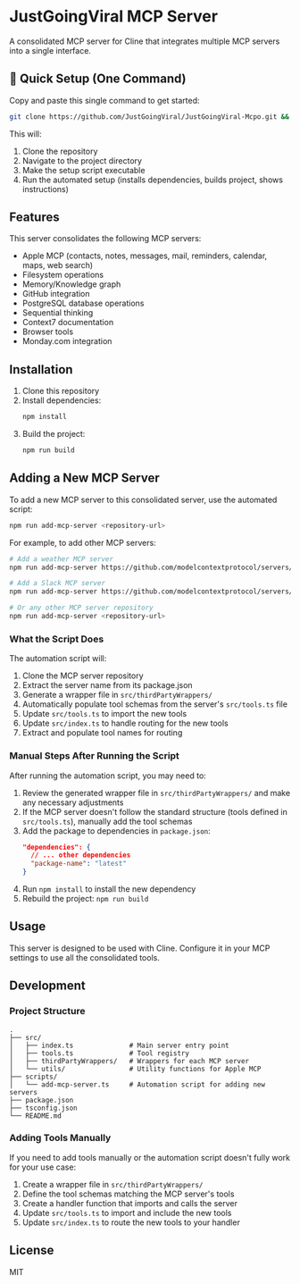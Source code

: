 # JustGoingViral MCP Server

A consolidated MCP server for Cline that integrates multiple MCP servers into a single interface.

## 🚀 Quick Setup (One Command)

Copy and paste this single command to get started:

```bash
git clone https://github.com/JustGoingViral/JustGoingViral-Mcpo.git && cd JustGoingViral-Mcpo && chmod +x setup.sh && ./setup.sh
```

This will:
1. Clone the repository
2. Navigate to the project directory
3. Make the setup script executable
4. Run the automated setup (installs dependencies, builds project, shows instructions)

## Features

This server consolidates the following MCP servers:
- Apple MCP (contacts, notes, messages, mail, reminders, calendar, maps, web search)
- Filesystem operations
- Memory/Knowledge graph
- GitHub integration
- PostgreSQL database operations
- Sequential thinking
- Context7 documentation
- Browser tools
- Monday.com integration

## Installation

1. Clone this repository
2. Install dependencies:
   ```bash
   npm install
   ```
3. Build the project:
   ```bash
   npm run build
   ```

## Adding a New MCP Server

To add a new MCP server to this consolidated server, use the automated script:

```bash
npm run add-mcp-server <repository-url>
```

For example, to add other MCP servers:
```bash
# Add a weather MCP server
npm run add-mcp-server https://github.com/modelcontextprotocol/servers/tree/main/src/weather

# Add a Slack MCP server  
npm run add-mcp-server https://github.com/modelcontextprotocol/servers/tree/main/src/slack

# Or any other MCP server repository
npm run add-mcp-server <repository-url>
```

### What the Script Does

The automation script will:
1. Clone the MCP server repository
2. Extract the server name from its package.json
3. Generate a wrapper file in `src/thirdPartyWrappers/`
4. Automatically populate tool schemas from the server's `src/tools.ts` file
5. Update `src/tools.ts` to import the new tools
6. Update `src/index.ts` to handle routing for the new tools
7. Extract and populate tool names for routing

### Manual Steps After Running the Script

After running the automation script, you may need to:

1. Review the generated wrapper file in `src/thirdPartyWrappers/` and make any necessary adjustments
2. If the MCP server doesn't follow the standard structure (tools defined in `src/tools.ts`), manually add the tool schemas
3. Add the package to dependencies in `package.json`:
   ```json
   "dependencies": {
     // ... other dependencies
     "package-name": "latest"
   }
   ```
4. Run `npm install` to install the new dependency
5. Rebuild the project: `npm run build`

## Usage

This server is designed to be used with Cline. Configure it in your MCP settings to use all the consolidated tools.

## Development

### Project Structure

```
.
├── src/
│   ├── index.ts              # Main server entry point
│   ├── tools.ts              # Tool registry
│   ├── thirdPartyWrappers/   # Wrappers for each MCP server
│   └── utils/                # Utility functions for Apple MCP
├── scripts/
│   └── add-mcp-server.ts     # Automation script for adding new servers
├── package.json
├── tsconfig.json
└── README.md
```

### Adding Tools Manually

If you need to add tools manually or the automation script doesn't fully work for your use case:

1. Create a wrapper file in `src/thirdPartyWrappers/`
2. Define the tool schemas matching the MCP server's tools
3. Create a handler function that imports and calls the server
4. Update `src/tools.ts` to import and include the new tools
5. Update `src/index.ts` to route the new tools to your handler

## License

MIT

